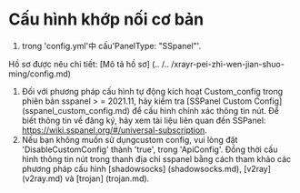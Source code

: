 # Cấu hình khớp nối cơ bản

1. trong 'config.yml'中 cấu'PanelType: "SSpanel"'.

Hồ sơ được nêu chi tiết: [Mô tả hồ sơ] (.. /.. /xrayr-pei-zhi-wen-jian-shuo-ming/config.md)

1. Đối với phương pháp cấu hình tự động kích hoạt Custom_config trong phiên bản sspanel > = 2021.11, hãy kiểm tra [SSPanel Custom Config] (sspanel_custom_config.md) để cấu hình chính xác thông tin nút. Để biết thông tin về đăng ký, hãy xem tài liệu liên quan đến SSPanel: https://wiki.sspanel.org/#/universal-subscription.
2. Nếu bạn không muốn sử dụngcustom config, vui lòng đặt 'DisableCustomConfig' thành 'true', trong 'ApiConfig'. Đồng thời cấu hình thông tin nút trong thanh địa chỉ sspanel bằng cách tham khảo các phương pháp cấu hình [shadowsocks] (shadowsocks.md), [v2ray] (v2ray.md) và [trojan] (trojan.md).
